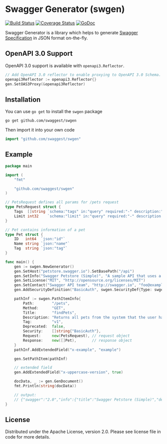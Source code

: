# Swagger Generator (swgen)

[![Build Status](https://travis-ci.org/swaggest/swgen.svg?branch=master)](https://travis-ci.org/swaggest/swgen)
[![Coverage Status](https://codecov.io/gh/swaggest/swgen/branch/master/graph/badge.svg)](https://codecov.io/gh/swaggest/swgen)
[![GoDoc](https://godoc.org/github.com/swaggest/swgen?status.svg)](https://godoc.org/github.com/swaggest/swgen)

Swagger Generator is a library which helps to generate [Swagger Specification](http://swagger.io/specification/) in JSON format on-the-fly.

## OpenAPI 3.0 Support

OpenAPI 3.0 support is available with `openapi3.Reflector`.

```go
// Add OpenAPI 3.0 reflector to enable proxying to OpenAPI 3.0 Schema.
openapi3Reflector := openapi3.Reflector{}
gen.SetOAS3Proxy(&openapi3Reflector)
```

## Installation

You can use `go get` to install the `swgen` package

    go get github.com/swaggest/swgen

Then import it into your own code

```go
import "github.com/swaggest/swgen"
```

## Example

```go
package main

import (
    "fmt"

    "github.com/swaggest/swgen"
)

// PetsRequest defines all params for /pets request
type PetsRequest struct {
    Tags  []string `schema:"tags" in:"query" required:"-" description:"tags to filter by"`
    Limit int32    `schema:"limit" in:"query" required:"-" description:"maximum number of results to return"`
}

// Pet contains information of a pet
type Pet struct {
    ID   int64  `json:"id"`
    Name string `json:"name"`
    Tag  string `json:"tag"`
}

func main() {
	gen := swgen.NewGenerator()
	gen.SetHost("petstore.swagger.io").SetBasePath("/api")
	gen.SetInfo("Swagger Petstore (Simple)", "A sample API that uses a petstore as an example to demonstrate features in the swagger-2.0 specification", "http://helloreverb.com/terms/", "2.0")
	gen.SetLicense("MIT", "http://opensource.org/licenses/MIT")
	gen.SetContact("Swagger API team", "http://swagger.io", "foo@example.com")
	gen.AddSecurityDefinition("BasicAuth", swgen.SecurityDef{Type: swgen.SecurityBasicAuth})

	pathInf := swgen.PathItemInfo{
		Path:        "/pets",
		Method:      "GET",
		Title:       "findPets",
		Description: "Returns all pets from the system that the user has access to",
		Tag:         "v1",
		Deprecated:  false,
		Security:    []string{"BasicAuth"},
		Request:     new(PetsRequest), // request object
		Response:    new([]Pet),       // response object
	}
	pathInf.AddExtendedField("x-example", "example")

	gen.SetPathItem(pathInf)

	// extended field
	gen.AddExtendedField("x-uppercase-version", true)

	docData, _ := gen.GenDocument()
	fmt.Println(string(docData))

	// output:
	// {"swagger":"2.0","info":{"title":"Swagger Petstore (Simple)","description":"A sample API that uses a petstore as an example to demonstrate features in the swagger-2.0 specification","termsOfService":"http://helloreverb.com/terms/","contact":{"name":"Swagger API team","url":"http://swagger.io","email":"foo@example.com"},"license":{"name":"MIT","url":"http://opensource.org/licenses/MIT"},"version":"2.0"},"host":"petstore.swagger.io","basePath":"/api","schemes":["http","https"],"paths":{"/pets":{"get":{"tags":["v1"],"summary":"findPets","description":"Returns all pets from the system that the user has access to","parameters":[{"description":"tags to filter by","type":"array","name":"tags","in":"query","items":{"type":"string"},"collectionFormat":"multi"},{"description":"maximum number of results to return","type":"integer","format":"int32","name":"limit","in":"query"}],"responses":{"200":{"description":"OK","schema":{"type":"array","items":{"$ref":"#/definitions/Pet"}}}},"security":[{"BasicAuth":[]}],"x-example":"example"}}},"definitions":{"Pet":{"type":"object","properties":{"id":{"type":"integer","format":"int64"},"name":{"type":"string"},"tag":{"type":"string"}}}},"securityDefinitions":{"BasicAuth":{"type":"basic"}},"x-uppercase-version":true}
}
```

## License

Distributed under the Apache License, version 2.0.
Please see license file in code for more details.
